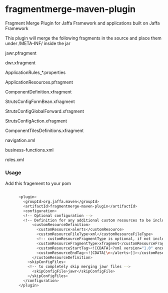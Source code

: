 # fragmentmerge-maven-plugin
Fragment Merge Plugin for Jaffa Framework and applications built on Jaffa Framework

This plugin will merge the following fragments in the source and place them under /META-INF/ inside the jar

jawr.pfragment

dwr.xfragment

ApplicationRules_*.properties

ApplicationResources.pfragment

ComponentDefinition.xfragment

StrutsConfigFormBean.xfragment

StrutsConfigGlobalForward.xfragment

StrutsConfigAction.xfragment

ComponentTilesDefinitions.xfragment

navigation.xml

business-functions.xml

roles.xml

### Usage 
Add this fragement to your pom

```sh

      <plugin>
        <groupId>org.jaffa.maven</groupId>
        <artifactId>fragmentmerge-maven-plugin</artifactId>
        <configuration>
        <!-- Optional configuration -->
        <!-- Definition for any additional custom resources to be included in fragment merge -->
            <customResourceDefinition>
              <customResource>alerts</customResource>
              <customResourceFileType>xml</customResourceFileType>
              <!-- customResourceFragmentType is optional, if not included the definition is considered a file under resource -->
              <customResourceFragmentType>xfragment</customResourceFragmentType>
              <customResourceStartTag><![CDATA[<?xml version="1.0" encoding="UTF-8"?>\n<alerts>\n]]></customResourceStartTag>
              <customResourceEndTag><![CDATA[\n</alerts>]]></customResourceEndTag>
            </customResourceDefinition>
          <skipConfigFiles>
          <!-- to completely skip merging jawr files -->
            <skipConfigFile>jawr</skipConfigFile>
          </skipConfigFiles>
        </configuration>
      </plugin>
```


